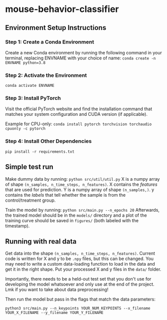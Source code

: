 # mouse-behavior-classifier

## Environment Setup Instructions

### Step 1: Create a Conda Environment
Create a new Conda environment by running the following command in your terminal, replacing ENVNAME with your choice of name: `conda create -n ENVNAME python=3.8`

### Step 2: Activate the Environment
```conda activate ENVNAME```

### Step 3: Install PyTorch
Visit the official PyTorch website and find the installation command that matches your system configuration and CUDA version (if applicable).

Example for CPU-only:
`conda install pytorch torchvision torchaudio cpuonly -c pytorch`

### Step 4: Install Other Dependencies
`pip install -r requirements.txt`

## Simple test run
Make dummy data by running: `python src/util/util.py`
X is a numpy array of shape `(n_samples, n_time_steps, n_features)`. X contains the *features* that are used for prediction.
Y is a numpy array of shape `(n_samples,)`. y contains the *labels* that tell whether the sample is from the control/treatment group.

Train the model by running: `python src/main.py --n_epochs 20`
Afterwards, the trained model should be in the `models/` directory and a plot of the training curve should be saved in `figures/` (both labeled with the timestamp).


## Running with real data

Get data into the shape `(n_samples, n_time_steps, n_features)`. Current code is written for X and y to be `.npy` files, but this can be changed. You may need to write a custom data-loading function to load in the data and get it in the right shape. Put your processed X and y files in the `data/` folder.

Importantly, there needs to be a held-out test set that you don't use for developing the model whatsoever and only use at the end of the project. Lmk if you want to take about data preprocessing!

Then run the model but pass in the flags that match the data parameters:
```
python3 src/main.py --n_keypoints YOUR_NUM_KEYPOINTS --x_filename YOUR_X_FILENAME --y_filename YOUR_Y_FILENAME
```



